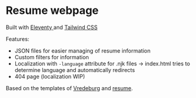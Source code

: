 # Resume webpage

Built with [Eleventy ](https://www.11ty.dev) and [Tailwind CSS](https://tailwindcss.com)

Features:
- JSON files for easier managing of resume information
- Custom filters for information
- Localization with `-language` attribute for .njk files -> index.html tries to determine language and automatically redirects
- 404 page (localization WIP)

Based on the templates of [Vredeburg](https://github.com/daflh/vredeburg) and [resume](https://github.com/maxboeck/resume).